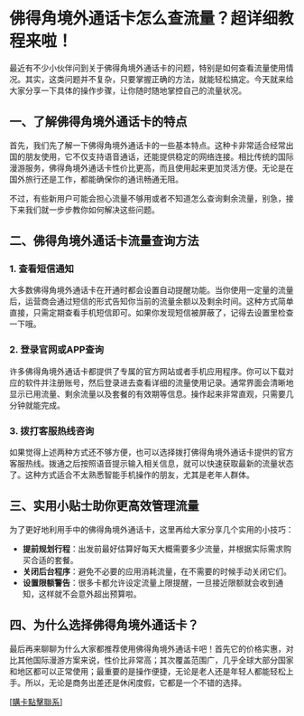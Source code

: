 # 佛得角境外通话卡怎么查流量？超详细教程来啦！

最近有不少小伙伴问到关于佛得角境外通话卡的问题，特别是如何查看流量使用情况。其实，这类问题并不复杂，只要掌握正确的方法，就能轻松搞定。今天就来给大家分享一下具体的操作步骤，让你随时随地掌控自己的流量状况。

## 一、了解佛得角境外通话卡的特点

首先，我们先了解一下佛得角境外通话卡的一些基本特点。这种卡非常适合经常出国的朋友使用，它不仅支持语音通话，还能提供稳定的网络连接。相比传统的国际漫游服务，佛得角境外通话卡性价比更高，而且使用起来更加灵活方便。无论是在国外旅行还是工作，都能确保你的通讯畅通无阻。

不过，有些新用户可能会担心流量不够用或者不知道怎么查询剩余流量，别急，接下来我们就一步步教你如何解决这些问题。

## 二、佛得角境外通话卡流量查询方法

### 1. 查看短信通知

大多数佛得角境外通话卡在开通时都会设置自动提醒功能。当你使用一定量的流量后，运营商会通过短信的形式告知你当前的流量余额以及剩余时间。这种方式简单直接，只需定期查看手机短信即可。如果你发现短信被屏蔽了，记得去设置里检查一下哦。

### 2. 登录官网或APP查询

许多佛得角境外通话卡都提供了专属的官方网站或者手机应用程序。你可以下载对应的软件并注册账号，然后登录进去查看详细的流量使用记录。通常界面会清晰地显示已用流量、剩余流量以及套餐的有效期等信息。操作起来非常直观，只需要几分钟就能完成。

### 3. 拨打客服热线咨询

如果觉得上述两种方式还不够方便，也可以选择拨打佛得角境外通话卡提供的官方客服热线。拨通之后按照语音提示输入相关信息，就可以快速获取最新的流量状态了。这种方式适合不太熟悉智能手机操作的朋友，尤其是老年人群体。

## 三、实用小贴士助你更高效管理流量

为了更好地利用手中的佛得角境外通话卡，这里再给大家分享几个实用的小技巧：

- **提前规划行程**：出发前最好估算好每天大概需要多少流量，并根据实际需求购买合适的套餐。
- **关闭后台程序**：避免不必要的应用消耗流量，在不需要的时候手动关闭它们。
- **设置限额警告**：很多卡都允许设定流量上限提醒，一旦接近限额就会收到通知，这样就不会意外超出预算啦。

## 四、为什么选择佛得角境外通话卡？

最后再来聊聊为什么大家都推荐使用佛得角境外通话卡吧！首先它的价格实惠，对比其他国际漫游方案来说，性价比非常高；其次覆盖范围广，几乎全球大部分国家和地区都可以正常使用；最重要的是操作便捷，无论是老人还是年轻人都能轻松上手。所以，无论是商务出差还是休闲度假，它都是一个不错的选择。

[[購卡點擊聯系](https://t.me/s/esim1088)]